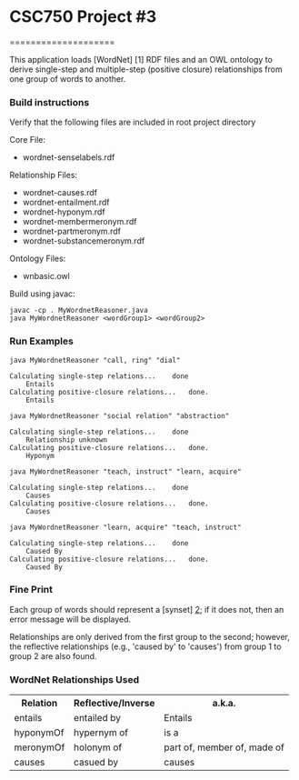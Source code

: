 # CSC750 Project #3 #
====================

This application loads [WordNet] [1] RDF files and an OWL ontology to derive single-step and multiple-step (positive closure) relationships from one group of words to another.

### Build instructions ###
Verify that the following files are included in root project directory

 Core File:
* wordnet-senselabels.rdf

Relationship Files:
* wordnet-causes.rdf
* wordnet-entailment.rdf
* wordnet-hyponym.rdf
* wordnet-membermeronym.rdf
* wordnet-partmeronym.rdf
* wordnet-substancemeronym.rdf

Ontology Files:
* wnbasic.owl

Build using javac:

```
javac -cp . MyWordnetReasoner.java
java MyWordnetReasoner <wordGroup1> <wordGroup2>
```

### Run Examples ###

```
java MyWordnetReasoner "call, ring" "dial"

Calculating single-step relations...   	done
	Entails
Calculating positive-closure relations... 	done.
	Entails
```

```
java MyWordnetReasoner "social relation" "abstraction"

Calculating single-step relations...   	done
	Relationship unknown
Calculating positive-closure relations... 	done.
	Hyponym
```

```
java MyWordnetReasoner "teach, instruct" "learn, acquire"

Calculating single-step relations...   	done
	Causes
Calculating positive-closure relations... 	done.
	Causes
```

```
java MyWordnetReasoner "learn, acquire" "teach, instruct" 

Calculating single-step relations...   	done
	Caused By
Calculating positive-closure relations... 	done.
	Caused By
```

### Fine Print ###
Each group of words should represent a [synset] [2]; if it does not, then an error message will be displayed.

Relationships are only derived from the first group to the second; however, the reflective relationships (e.g., 'caused by' to 'causes') from group 1 to group 2 are also found.

### WordNet Relationships Used ###

<table>
  <tr>
    <th>Relation</th><th>Reflective/Inverse</th><th>a.k.a.</th>
  </tr>
  <tr>
    <td>entails</td><td>entailed by</td><td>Entails</td>
  </tr>
  <tr>
    <td>hyponymOf</td><td>hypernym of</td><td>is a</td>
  </tr>
  <tr>
    <td>meronymOf</td><td>holonym of</td><td>part of, member of, made of</td>
  </tr>
  <tr>
    <td>causes</td><td>casued by</td><td>causes</td>
  </tr>
</table>

[2]: http://wordnet.princeton.edu/      	 "WordNet"
[2]: http://en.wikipedia.org/wiki/Synonym_ring       "synset"




